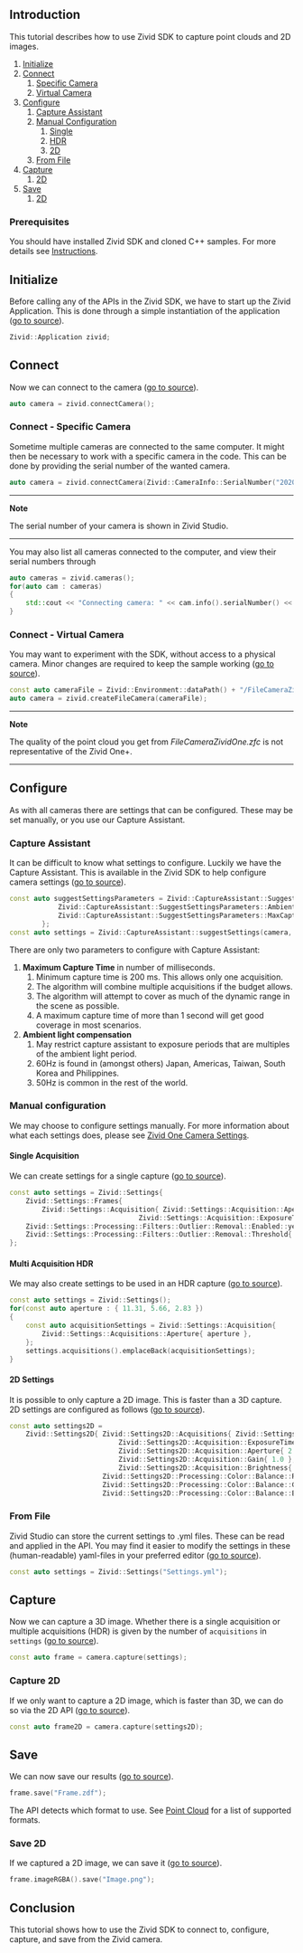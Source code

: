 ## Introduction

This tutorial describes how to use Zivid SDK to capture point clouds and 2D images.

1. [Initialize](#initialize)
2. [Connect](#connect)
   1. [Specific Camera](#connect---specific-camera)
   2. [Virtual Camera](#connect---virtual-camera)
3. [Configure](#configure)
   1. [Capture Assistant](#capture-assistant)
   2. [Manual Configuration](#manual-configuration)
      1. [Single](#single-frame)
      2. [HDR](#hdr-frame)
      3. [2D](#2d-settings)
   3. [From File](#from-file)
4. [Capture](#capture)
    1. [2D](#capture-2d)
5. [Save](#save)
    1. [2D](#save-2d)

### Prerequisites

You should have installed Zivid SDK and cloned C++ samples. For more details see [Instructions][installation-instructions-url].

## Initialize

Before calling any of the APIs in the Zivid SDK, we have to start up the Zivid Application. This is done through a simple instantiation of the application ([go to source][start_app-url]).
```cpp
Zivid::Application zivid;
```

## Connect

Now we can connect to the camera ([go to source][connect-url]).
```cpp
auto camera = zivid.connectCamera();
```

### Connect - Specific Camera

Sometime multiple cameras are connected to the same computer. It might then be necessary to work with a specific camera in the code. This can be done by providing the serial number of the wanted camera.
```cpp
auto camera = zivid.connectCamera(Zivid::CameraInfo::SerialNumber("2020C0DE"));
```

---
**Note** 

The serial number of your camera is shown in Zivid Studio.

---

You may also list all cameras connected to the computer, and view their serial numbers through
```cpp
auto cameras = zivid.cameras();
for(auto cam : cameras)
{
    std::cout << "Connecting camera: " << cam.info().serialNumber() << std::endl;
}
```

### Connect - Virtual Camera

You may want to experiment with the SDK, without access to a physical camera. Minor changes are required to keep the sample working ([go to source][filecamera-url]).
```cpp
const auto cameraFile = Zivid::Environment::dataPath() + "/FileCameraZividOne.zfc";
auto camera = zivid.createFileCamera(cameraFile);
```

---
**Note**

The quality of the point cloud you get from *FileCameraZividOne.zfc* is not representative of the Zivid One+.

---

## Configure

As with all cameras there are settings that can be configured. These may be set manually, or you use our Capture Assistant.

### Capture Assistant

It can be difficult to know what settings to configure. Luckily we have the Capture Assistant. This is available in the Zivid SDK to help configure camera settings ([go to source][captureassistant-url]).
```cpp
const auto suggestSettingsParameters = Zivid::CaptureAssistant::SuggestSettingsParameters{
            Zivid::CaptureAssistant::SuggestSettingsParameters::AmbientLightFrequency::none,
            Zivid::CaptureAssistant::SuggestSettingsParameters::MaxCaptureTime{ std::chrono::milliseconds{ 1200 } }
        };        
const auto settings = Zivid::CaptureAssistant::suggestSettings(camera, suggestSettingsParameters);
```

There are only two parameters to configure with Capture Assistant:

1. **Maximum Capture Time** in number of milliseconds.
    1. Minimum capture time is 200 ms. This allows only one acquisition.
    2. The algorithm will combine multiple acquisitions if the budget allows.
    3. The algorithm will attempt to cover as much of the dynamic range in the scene as possible.
    4. A maximum capture time of more than 1 second will get good coverage in most scenarios.
2. **Ambient light compensation**
    1. May restrict capture assistant to exposure periods that are multiples of the ambient light period.
    2. 60Hz is found in (amongst others) Japan, Americas, Taiwan, South Korea and Philippines.
    3. 50Hz is common in the rest of the world.

### Manual configuration

We may choose to configure settings manually. For more information about what each settings does, please see [Zivid One Camera Settings][kb-camera_settings-url].

#### Single Acquisition

We can create settings for a single capture ([go to source][settings-url]).
```cpp
const auto settings = Zivid::Settings{
    Zivid::Settings::Frames{
        Zivid::Settings::Acquisition{ Zivid::Settings::Acquisition::Aperture{ 5.66 },
                                Zivid::Settings::Acquisition::ExposureTime{ std::chrono::microseconds{ 8333 } },
    Zivid::Settings::Processing::Filters::Outlier::Removal::Enabled::yes,
    Zivid::Settings::Processing::Filters::Outlier::Removal::Threshold{ 5.0 }
};
```

#### Multi Acquisition HDR

We may also create settings to be used in an HDR capture ([go to source][settings-hdr-url]).
```cpp
const auto settings = Zivid::Settings();
for(const auto aperture : { 11.31, 5.66, 2.83 })
{
    const auto acquisitionSettings = Zivid::Settings::Acquisition{
        Zivid::Settings::Acquisitions::Aperture{ aperture },
    };
    settings.acquisitions().emplaceBack(acquisitionSettings);
}
```

#### 2D Settings

It is possible to only capture a 2D image. This is faster than a 3D capture. 2D settings are configured as follows ([go to source][settings2d-url]).
```cpp
const auto settings2D =
    Zivid::Settings2D{ Zivid::Settings2D::Acquisitions{ Zivid::Settings2D::Acquisition{
                           Zivid::Settings2D::Acquisition::ExposureTime{ std::chrono::microseconds{ 10000 } },
                           Zivid::Settings2D::Acquisition::Aperture{ 2.83 },
                           Zivid::Settings2D::Acquisition::Gain{ 1.0 },
                           Zivid::Settings2D::Acquisition::Brightness{ 1.0 } } },
                       Zivid::Settings2D::Processing::Color::Balance::Red{ 1.0 },
                       Zivid::Settings2D::Processing::Color::Balance::Green{ 1.0 },
                       Zivid::Settings2D::Processing::Color::Balance::Blue{ 1.0 } };
```

### From File

Zivid Studio can store the current settings to .yml files. These can be read and applied in the API. You may find it easier to modify the settings in these (human-readable) yaml-files in your preferred editor ([go to source][settingsFromFile-url]).
```cpp
const auto settings = Zivid::Settings("Settings.yml");
```

## Capture

Now we can capture a 3D image. Whether there is a single acquisition or multiple acquisitions (HDR) is given by the number of `acquisitions` in `settings` ([go to source][capture-url]).
```cpp
const auto frame = camera.capture(settings);
```

### Capture 2D

If we only want to capture a 2D image, which is faster than 3D, we can do so via the 2D API ([go to source][capture2d-url]).
```cpp
const auto frame2D = camera.capture(settings2D);
```

## Save

We can now save our results ([go to source][save-url]).
```cpp
frame.save("Frame.zdf");
```
The API detects which format to use. See [Point Cloud][kb-point_cloud-url] for a list of supported formats.

### Save 2D

If we captured a 2D image, we can save it ([go to source][save2d-url]).
```cpp
frame.imageRGBA().save("Image.png");
```

## Conclusion

This tutorial shows how to use the Zivid SDK to connect to, configure, capture, and save from the Zivid camera.

[//]: ### "Recommended further reading"

[installation-instructions-url]: ../../../README.md#instructions
[start_app-url]: Capture/Capture.cpp#L14
[connect-url]: Capture/Capture.cpp#L17
[captureassistant-url]: CaptureAssistant/CaptureAssistant.cpp#L19-L25
[settings-url]: Capture/Capture.cpp#L20-L25
[kb-camera_settings-url]: https://zivid.atlassian.net/wiki/spaces/ZividKB/pages/450265335
[capture-url]: Capture/Capture.cpp#L28
[capture2d-url]: Capture2D/Capture2D.cpp#L32
[settings2d-url]: Capture2D/Capture2D.cpp#L21-L29
[settings-hdr-url]: CaptureHDR/CaptureHDR.cpp#L21-L28
[save-url]: Capture/Capture.cpp#L30-L32
[save2d-url]: Capture2D/Capture2D.cpp#L44-L46
[kb-point_cloud-url]: https://zivid.atlassian.net/wiki/spaces/ZividKB/pages/520061383
[filecamera-url]: CaptureFromFileCamera/CaptureFromFileCamera.cpp#L16-L20
[settingsFromFile-url]: CaptureHDRLoop/CaptureHDRLoop.cpp#L26
